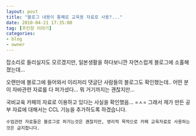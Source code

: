 ```yaml
---
layout: post
title: "블로그 내용이 통째로 교육용 자료로 사용?..."
date: 2010-04-21 17:35:00
tag: [주인장 이야기]
categories:
- blog
- owner
---
```


잡소리로 들리실지도 모르겠지만,
일본생활을 하다보니깐 자연스럽게 블로그에 소홀해졌는데...

오랜만에 블로그에 들어와서 이리저리 댓글단 사람들의 블로그도 확인했는데..
어떤 분이 자바관련 자료를 다 퍼가셨다...
뭐 거기까지는 괜찮지만...

국비교육 카페의 자료로 이용하고 있다는 사실을 확인했음...
=ㅅ= 그래서 제가 만든 공부 자료에 대해서는
CCL 기능을 추가하도록 하겠습니다.

`수업관련 자료들은 블로그로 퍼가는것은 괜찮지만, 영리적 목적으로 카페 교육자료로 사용하는것은 금지합니다.`

